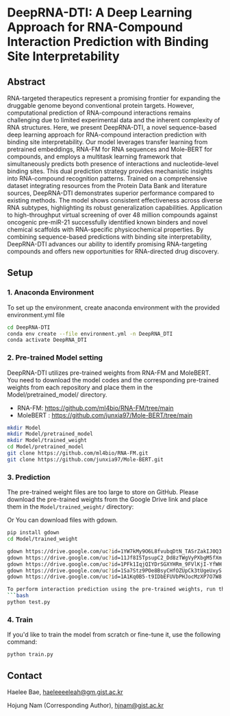 # DeepRNA-DTI: A Deep Learning Approach for RNA-Compound Interaction Prediction with Binding Site Interpretability
## Abstract
RNA-targeted therapeutics represent a promising frontier for expanding the druggable genome beyond conventional protein targets. However, computational prediction of RNA-compound interactions remains challenging due to limited experimental data and the inherent complexity of RNA structures. Here, we present DeepRNA-DTI, a novel sequence-based deep learning approach for RNA-compound interaction prediction with binding site interpretability. Our model leverages transfer learning from pretrained embeddings, RNA-FM for RNA sequences and Mole-BERT for compounds, and employs a multitask learning framework that simultaneously predicts both presence of interactions and nucleotide-level binding sites. This dual prediction strategy provides mechanistic insights into RNA-compound recognition patterns. Trained on a comprehensive dataset integrating resources from the Protein Data Bank and literature sources, DeepRNA-DTI demonstrates superior performance compared to existing methods. The model shows consistent effectiveness across diverse RNA subtypes, highlighting its robust generalization capabilities. Application to high-throughput virtual screening of over 48 million compounds against oncogenic pre-miR-21 successfully identified known binders and novel chemical scaffolds with RNA-specific physicochemical properties. By combining sequence-based predictions with binding site interpretability, DeepRNA-DTI advances our ability to identify promising RNA-targeting compounds and offers new opportunities for RNA-directed drug discovery.


## Setup
### 1. Anaconda Environment
To set up the environment, create anaconda environment with the provided environment.yml file
```bash
cd DeepRNA-DTI
conda env create --file environment.yml -n DeepRNA_DTI
conda activate DeepRNA_DTI
```

### 2. Pre-trained Model setting
DeepRNA-DTI utilizes pre-trained weights from RNA-FM and MoleBERT. You need to download the model codes and the corresponding pre-trained weights from each repository and place them in the Model/pretrained_model/ directory.

- RNA-FM: https://github.com/ml4bio/RNA-FM/tree/main
- MoleBERT : https://github.com/junxia97/Mole-BERT/tree/main

```bash
mkdir Model
mkdir Model/pretrained_model
mkdir Model/trained_weight
cd Model/pretrained_model
git clone https://github.com/ml4bio/RNA-FM.git
git clone https://github.com/junxia97/Mole-BERT.git
```

### 3. Prediction
The pre-trained weight files are too large to store on GitHub. Please download the pre-trained weights from the Google Drive link and place them in the `Model/trained_weight/` directory:

Or You can download files with gdown.
```bash
pip install gdown
cd Model/trained_weight

gdown https://drive.google.com/uc?id=1YW7kMy9O6L8fvubqDtN_TASrZakIJ0Q3
gdown https://drive.google.com/uc?id=11Jf8I5TpsupC2_Dd8zTWgVyPXbgM5fXm
gdown https://drive.google.com/uc?id=1PFk1IqjQIYDrSGXYHRm_9FVlKjI-YfWH
gdown https://drive.google.com/uc?id=1Sa7Stz9POe8BsyCHfOZUpCk3tUgeUxyS
gdown https://drive.google.com/uc?id=1A1Kq0B5-t9IDbEFUVbPHJocMzXP7O7W8

To perform interaction prediction using the pre-trained weights, run the following command:
```bash
python test.py
```

### 4. Train
If you'd like to train the model from scratch or fine-tune it, use the following command:
```
python train.py
```


## Contact
Haelee Bae, haeleeeeleah@gm.gist.ac.kr

Hojung Nam (Corresponding Author), hjnam@gist.ac.kr
